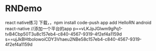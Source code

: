 # RNDemo
react native练习
下载，，npm install
code-push app add HelloRN android react-native  //添加一个平台的app
p==vLKJpJGlwm9gPq1-tvB4Cbp50T3u8c157eb4-c840-4567-9319-4f2ef4a1159d
s==ujJkBHtboIowoiCDY3Vhaeu2NBe58c157eb4-c840-4567-9319-4f2ef4a1159d
